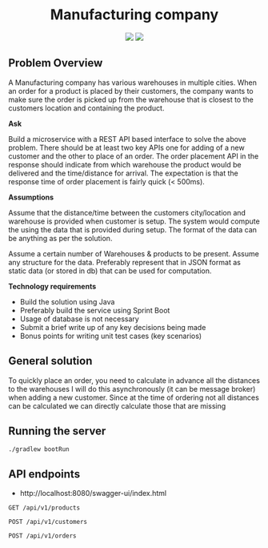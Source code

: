 <h1 align="center">
  Manufacturing company
</h1>

<p align="center">
<a alt="Java">
<img src="https://img.shields.io/badge/Java-v11-orange.svg" />
</a>
<a alt="Spring Boot">
<img src="https://img.shields.io/badge/Spring%20Boot-v2.6.4-brightgreen.svg" />
</a>
</p>

## Problem Overview ##

A Manufacturing company has various warehouses in multiple cities. When an order for a product is placed by their
customers, the company wants to make sure the order is picked up from the warehouse that is closest to the customers
location and containing the product.

**Ask**

Build a microservice with a REST API based interface to solve the above problem. There should be at least two key APIs
one for adding of a new customer and the other to place of an order. The order placement API in the response should
indicate from which warehouse the product would be delivered and the time/distance for arrival. The expectation is that
the response time of order placement is fairly quick (< 500ms).

**Assumptions**

Assume that the distance/time between the customers city/location and warehouse is provided when customer is setup. The
system would compute the using the data that is provided during setup. The format of the data can be anything as per the
solution.

Assume a certain number of Warehouses & products to be present. Assume any structure for the data. Preferably represent
that in JSON format as static data (or stored in db) that can be used for computation.

**Technology requirements**

- Build the solution using Java
- Preferably build the service using Sprint Boot
- Usage of database is not necessary
- Submit a brief write up of any key decisions being made
- Bonus points for writing unit test cases (key scenarios)


## General solution ##

To quickly place an order, you need to calculate in advance all the distances to the warehouses
I will do this asynchronously (it can be message broker) when adding a new customer.
Since at the time of ordering not all distances can be calculated we can directly calculate those that are missing
## Running the server ##

```
./gradlew bootRun
```

## API endpoints ##

- http://localhost:8080/swagger-ui/index.html

```
GET /api/v1/products
```
```
POST /api/v1/customers
```
```
POST /api/v1/orders
```

